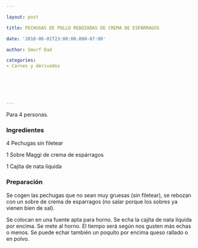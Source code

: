 ```yaml
---

layout: post

title: PECHUGAS DE POLLO REBOZADAS DE CREMA DE ESPÁRRAGOS

date: '2010-06-01T23:00:00.000-07:00'

author: Smurf Dad

categories:
- Carnes y derivados






---
```


Para 4 personas.

<h3>Ingredientes</h3>

4 Pechugas sin filetear

1 Sobre Maggi de crema de espárragos

1 Cajita de nata líquida

<h3>Preparación</h3>

Se cogen las pechugas que no sean muy gruesas (sin filetear), se rebozan con un sobre de crema de esparragos (no salar porque los sobres ya vienen bien de sal).

Se colocan en una fuente apta para horno. Se echa la cajita de nata líquida por encima. Se mete al horno. El tiempo será según nos gusten más echas o menos. Se puede echar también un poquito por encima queso rallado o en polvo.

